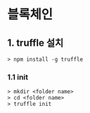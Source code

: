 # 블록체인
## 1. truffle 설치
    > npm install -g truffle

### 1.1 init
    > mkdir <folder name>
    > cd <folder name>
    > truffle init

###